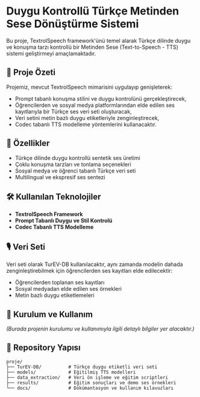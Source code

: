 # Duygu Kontrollü Türkçe Metinden Sese Dönüştürme Sistemi

Bu proje, TextrolSpeech framework'ünü temel alarak Türkçe dilinde duygu ve konuşma tarzı kontrollü bir Metinden Sese (Text-to-Speech - TTS) sistemi geliştirmeyi amaçlamaktadır.

## 📌 Proje Özeti
Projemiz, mevcut TextrolSpeech mimarisini uygulayıp genişleterek:
- Prompt tabanlı konuşma stilini ve duygu kontrolünü gerçekleştirecek,
- Öğrencilerden ve sosyal medya platformlarından elde edilen ses kayıtlarıyla bir Türkçe ses veri seti oluşturacak,
- Veri setini metin bazlı duygu etiketleriyle zenginleştirecek,
- Codec tabanlı TTS modelleme yöntemlerini kullanacaktır.

## 🚀 Özellikler
- Türkçe dilinde duygu kontrollü sentetik ses üretimi
- Çoklu konuşma tarzları ve tonlama seçenekleri
- Sosyal medya ve öğrenci tabanlı Türkçe veri seti
- Multilingual ve ekspresif ses sentezi

## 🛠️ Kullanılan Teknolojiler
- **TextrolSpeech Framework**
- **Prompt Tabanlı Duygu ve Stil Kontrolü**
- **Codec Tabanlı TTS Modelleme**

## 🎙️ Veri Seti
Veri seti olarak TurEV-DB kullanılacaktır, aynı zamanda modelin dahada zenginleştirebilmek için öğrencilerden ses kayıtları elde edilecektir:
- Öğrencilerden toplanan ses kayıtları
- Sosyal medyadan elde edilen ses örnekleri
- Metin bazlı duygu etiketlemeleri

## 🔧 Kurulum ve Kullanım
*(Burada projenin kurulumu ve kullanımıyla ilgili detaylı bilgiler yer alacaktır.)*

## 📂 Repository Yapısı
```
proje/
├── TurEV-DB/          # Türkçe duygu etiketli veri seti
├── models/            # Eğitilmiş TTS modelleri
├── data_extraction/   # Veri ön işleme ve eğitim scriptleri
├── results/           # Eğitim sonuçları ve demo ses örnekleri
└── docs/              # Dökümantasyon ve kullanım kılavuzları
```